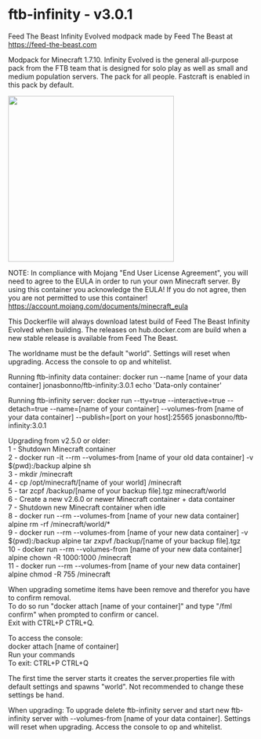 # ftb-infinity - v3.0.1
Feed The Beast Infinity Evolved modpack
made by Feed The Beast at https://feed-the-beast.com

Modpack for Minecraft 1.7.10.
Infinity Evolved is the general all-purpose pack from the FTB team that is designed for solo play as well as small and medium population servers. The pack for all people.
Fastcraft is enabled in this pack by default.

<img src="http://media-elerium.cursecdn.com/avatars/27/883/635818079923323584.png" width="338" height="338">

NOTE: In compliance with Mojang "End User License Agreement", you will need to agree to the EULA in order to run your own Minecraft server. By using this container you acknowledge the EULA! If you do not agree, then you are not permitted to use this container!
https://account.mojang.com/documents/minecraft_eula

This Dockerfile will always download latest build of Feed The Beast Infinity Evolved when building.
The releases on hub.docker.com are build when a new stable release is available from Feed The Beast.

The worldname must be the default "world". 
Settings will reset when upgrading.
Access the console to op and whitelist.

Running ftb-infinity data container:
docker run --name [name of your data container] jonasbonno/ftb-infinity:3.0.1 echo 'Data-only container'

Running ftb-infinity server:
docker run --tty=true --interactive=true --detach=true --name=[name of your container] --volumes-from [name of your data container] --publish=[port on your host]:25565 jonasbonno/ftb-infinity:3.0.1

Upgrading from v2.5.0 or older: </br>
1 - Shutdown Minecraft container </br>
2 - docker run -it --rm --volumes-from [name of your old data container] -v $(pwd):/backup alpine sh </br>
3 - mkdir /minecraft </br>
4 - cp /opt/minecraft/[name of your world] /minecraft </br>
5 - tar zcpf /backup/[name of your backup file].tgz minecraft/world </br>
6 - Create a new v2.6.0 or newer Minecraft container + data container </br>
7 - Shutdown new Minecraft container when idle </br>
8 - docker run --rm --volumes-from [name of your new data container] alpine rm -rf /minecraft/world/* </br>
9 - docker run --rm --volumes-from [name of your new data container] -v $(pwd):/backup alpine tar zxpvf /backup/[name of your backup file].tgz </br>
10 - docker run --rm --volumes-from [name of your new data container] alpine chown -R 1000:1000 /minecraft </br>
11 - docker run --rm --volumes-from [name of your new data container] alpine chmod -R 755 /minecraft </br>

When upgrading sometime items have been remove and therefor you have to confirm removal. </br>
To do so run "docker attach [name of your container]" and type "/fml confirm" when prompted to confirm or cancel. </br>
Exit with CTRL+P CTRL+Q. </br>

To access the console:
</br>docker attach [name of container]
</br>Run your commands
</br>To exit: CTRL+P CTRL+Q

The first time the server starts it creates the server.properties file with default settings and spawns "world". 
Not recommended to change these settings be hand.

When upgrading:
To upgrade delete ftb-infinity server and start new ftb-infinity server with --volumes-from [name of your data container].
Settings will reset when upgrading.
Access the console to op and whitelist.
